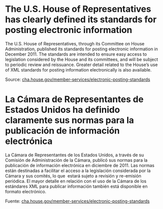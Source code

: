 # The U.S. House of Representatives has clearly defined its standards for posting electronic information

The U.S. House of Representatives, through its Committee on House Administration, published its standards for posting electronic information in December 2011. The standards are intended to ensure easy access to legislation considered by the House and its committees, and will be subject to periodic review and reissuance.  Greater detail related to the House’s use of XML standards for posting information electronically is also available.

Source: [cha.house.gov/member-services/electronic-posting-standards](http://cha.house.gov/member-services/electronic-posting-standards)

# La Cámara de Representantes de Estados Unidos ha definido claramente sus normas para la publicación de información electrónica

La Cámara de Representantes de los Estados Unidos, a través de su Comisión de Administración de la Cámara, publicó sus normas para la publicación de información electrónica en diciembre de 2011. Las normas están destinadas a facilitar el acceso a la legislación considerada por la Cámara y sus comités, lo que  estará sujeto a revisión y re-emisión periódica. El mayor detalle en relación con el uso de la Cámara de los estándares XML para publicar información también está disponible en formato electrónico.

Fuente: [cha.house.gov/member-services/electronic-posting-standards](http://cha.house.gov/member-services/electronic-posting-standards)

